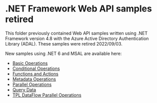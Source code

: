 # .NET Framework Web API samples retired

This folder previously contained Web API samples written using .NET Framework version 4.8 with the Azure Active Directory Authentication Library (ADAL). These samples were retired 2022/09/03.

New samples using .NET 6 and MSAL are available here:

 - [Basic Operations](../C%23-NETx/BasicOperations/)
 - [Conditional Operations](../C%23-NETx/ConditionalOperations/)
 - [Functions and Actions](../C%23-NETx/FunctionsAndActions/)
 - [Metadata Operations](../C%23-NETx/MetadataOperations/)
 - [Parallel Operations](../C%23-NETx/ParallelOperations/)
 - [Query Data](../C%23-NETx/QueryData/)
 - [TPL DataFlow Parallel Operations](../C%23-NETx/TPLDataFlowParallelOperations/)